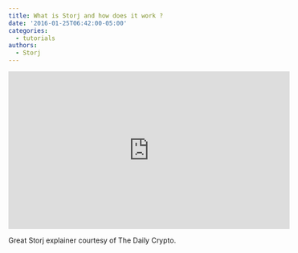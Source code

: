 ```yaml
---
title: What is Storj and how does it work ?
date: '2016-01-25T06:42:00-05:00'
categories:
  - tutorials
authors:
  - Storj
---
```

<iframe width="560" height="315" src="https://www.youtube.com/embed/1RTfUgn69DE" frameborder="0" allow="autoplay; encrypted-media" allowfullscreen></iframe>

Great Storj explainer courtesy of The Daily Crypto. 
